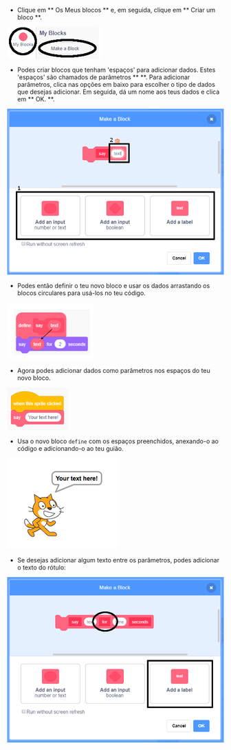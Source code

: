 + Clique em ** Os Meus blocos ** e, em seguida, clique em ** Criar um bloco **.

![Os meus Blocos](images/my-blocks-annotated.png)

+ Podes criar blocos que tenham 'espaços' para adicionar dados. Estes 'espaços' são chamados de parâmetros ** **. Para adicionar parâmetros, clica nas opções em baixo para escolher o tipo de dados que desejas adicionar. Em seguida, dá um nome aos teus dados e clica em ** OK. **.

![Criar um bloco novo com parâmetros](images/parameter-create-annotated.png)

+ Podes então definir o teu novo bloco e usar os dados arrastando os blocos circulares para usá-los no teu código.

![Criar um bloco novo com parâmetros](images/parameter-define-annotated.png)

+ Agora podes adicionar dados como parâmetros nos espaços do teu novo bloco.

![Usa um bloco novo com parâmetros](images/parameter-use.png)

+ Usa o novo bloco ` define ` com os espaços preenchidos, anexando-o ao código e adicionando-o ao teu guião.

![Testar um novo bloco com parâmetros](images/parameter-test.png)

+ Se desejas adicionar algum texto entre os parâmetros, podes adicionar o texto do rótulo:

![Criar um bloco novo com parâmetros](images/parameter-label-text-annotated.png)